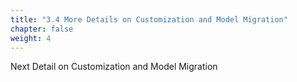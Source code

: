 ```yaml
---
title: "3.4 More Details on Customization and Model Migration"
chapter: false
weight: 4
---
```


Next Detail on Customization and Model Migration 